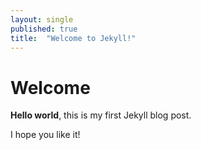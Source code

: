 ```yaml
---
layout: single
published: true
title:  "Welcome to Jekyll!"
---
```


# Welcome

**Hello world**, this is my first Jekyll blog post.

I hope you like it!
